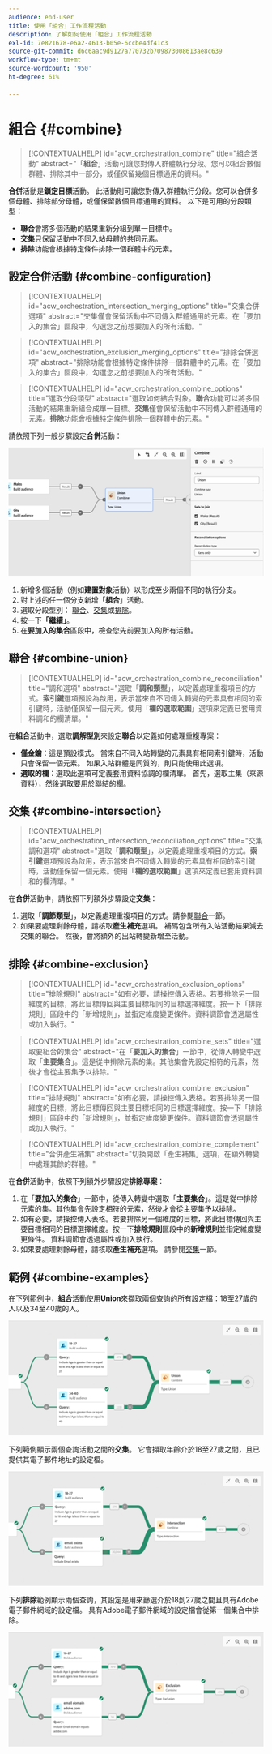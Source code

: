 ```yaml
---
audience: end-user
title: 使用「組合」工作流程活動
description: 了解如何使用「組合」工作流程活動
exl-id: 7e821678-e6a2-4613-b05e-6ccbe4df41c3
source-git-commit: d6c6aac9d9127a770732b709873008613ae8c639
workflow-type: tm+mt
source-wordcount: '950'
ht-degree: 61%

---
```


# 組合 {#combine}

>[!CONTEXTUALHELP]
>id="acw_orchestration_combine"
>title="組合活動"
>abstract="「**組合**」活動可讓您對傳入群體執行分段。您可以組合數個群體、排除其中一部分，或僅保留幾個目標通用的資料。"

**合併**&#x200B;活動是&#x200B;**鎖定目標**&#x200B;活動。 此活動則可讓您對傳入群體執行分段。您可以合併多個母體、排除部分母體，或僅保留數個目標通用的資料。 以下是可用的分段類型：

<!--
The **Combine** activity can be placed after any other activity, but not at the beginning of the workflow. Any activity can be placed after the **Combine**.
-->

* **聯合**&#x200B;會將多個活動的結果重新分組到單一目標中。
* **交集**&#x200B;只保留活動中不同入站母體的共同元素。
* **排除**&#x200B;功能會根據特定條件排除一個群體中的元素。

## 設定合併活動 {#combine-configuration}

>[!CONTEXTUALHELP]
>id="acw_orchestration_intersection_merging_options"
>title="交集合併選項"
>abstract="交集僅會保留活動中不同傳入群體通用的元素。在「要加入的集合」區段中，勾選您之前想要加入的所有活動。"

>[!CONTEXTUALHELP]
>id="acw_orchestration_exclusion_merging_options"
>title="排除合併選項"
>abstract="排除功能會根據特定條件排除一個群體中的元素。在「要加入的集合」區段中，勾選您之前想要加入的所有活動。"

>[!CONTEXTUALHELP]
>id="acw_orchestration_combine_options"
>title="選取分段類型"
>abstract="選取如何結合對象。**聯合**&#x200B;功能可以將多個活動的結果重新組合成單一目標。**交集**&#x200B;僅會保留活動中不同傳入群體通用的元素。**排除**&#x200B;功能會根據特定條件排除一個群體中的元素。"

請依照下列一般步驟設定&#x200B;**合併**&#x200B;活動：

![](../assets/workflow-combine.png)

1. 新增多個活動（例如&#x200B;**建置對象**&#x200B;活動）以形成至少兩個不同的執行分支。
1. 對上述的任一個分支新增「**組合**」活動。
1. 選取分段型別： [聯合](#union)、[交集](#intersection)或[排除](#exclusion)。
1. 按一下&#x200B;**「繼續」**。
1. 在&#x200B;**要加入的集合**&#x200B;區段中，檢查您先前要加入的所有活動。

## 聯合 {#combine-union}

>[!CONTEXTUALHELP]
>id="acw_orchestration_combine_reconciliation"
>title="調和選項"
>abstract="選取「**調和類型**」，以定義處理重複項目的方式。**索引鍵**&#x200B;選項預設為啟用，表示當來自不同傳入轉變的元素具有相同的索引鍵時，活動僅保留一個元素。使用「**欄的選取範圍**」選項來定義已套用資料調和的欄清單。"

在&#x200B;**組合**&#x200B;活動中，選取&#x200B;**調解型別**&#x200B;來設定&#x200B;**聯合**&#x200B;以定義如何處理重複專案：

* **僅金鑰**：這是預設模式。 當來自不同入站轉變的元素具有相同索引鍵時，活動只會保留一個元素。 如果入站群體是同質的，則只能使用此選項。
* **選取的欄**：選取此選項可定義套用資料協調的欄清單。 首先，選取主集（來源資料），然後選取要用於聯結的欄。

## 交集 {#combine-intersection}

>[!CONTEXTUALHELP]
>id="acw_orchestration_intersection_reconciliation_options"
>title="交集調和選項"
>abstract="選取「**調和類型**」，以定義處理重複項目的方式。**索引鍵**&#x200B;選項預設為啟用，表示當來自不同傳入轉變的元素具有相同的索引鍵時，活動僅保留一個元素。使用「**欄的選取範圍**」選項來定義已套用資料調和的欄清單。"

在&#x200B;**合併**&#x200B;活動中，請依照下列額外步驟設定&#x200B;**交集**：

1. 選取「**調節類型**」，以定義處理重複項目的方式。請參閱[聯合](#union)一節。
1. 如果要處理剩餘母體，請核取&#x200B;**產生補充**&#x200B;選項。 補碼包含所有入站活動結果減去交集的聯合。 然後，會將額外的出站轉變新增至活動。

## 排除 {#combine-exclusion}

>[!CONTEXTUALHELP]
>id="acw_orchestration_exclusion_options"
>title="排除規則"
>abstract="如有必要，請操控傳入表格。若要排除另一個維度的目標，將此目標傳回與主要目標相同的目標選擇維度。按一下「排除規則」區段中的「新增規則」，並指定維度變更條件。資料調節會透過屬性或加入執行。"

>[!CONTEXTUALHELP]
>id="acw_orchestration_combine_sets"
>title="選取要組合的集合"
>abstract="在「**要加入的集合**」一節中，從傳入轉變中選取「**主要集合**」。這是從中排除元素的集。其他集會先設定相符的元素，然後才會從主要集予以排除。"

>[!CONTEXTUALHELP]
>id="acw_orchestration_combine_exclusion"
>title="排除規則"
>abstract="如有必要，請操控傳入表格。若要排除另一個維度的目標，將此目標傳回與主要目標相同的目標選擇維度。按一下「排除規則」區段中的「新增規則」，並指定維度變更條件。資料調節會透過屬性或加入執行。"

>[!CONTEXTUALHELP]
>id="acw_orchestration_combine_complement"
>title="合併產生補集"
>abstract="切換開啟「產生補集」選項，在額外轉變中處理其餘的群體。"

在&#x200B;**合併**&#x200B;活動中，依照下列額外步驟設定&#x200B;**排除專案**：

1. 在「**要加入的集合**」一節中，從傳入轉變中選取「**主要集合**」。這是從中排除元素的集。其他集會先設定相符的元素，然後才會從主要集予以排除。
1. 如有必要，請操控傳入表格。若要排除另一個維度的目標，將此目標傳回與主要目標相同的目標選擇維度。按一下&#x200B;**排除規則**&#x200B;區段中的&#x200B;**新增規則**&#x200B;並指定維度變更條件。 資料調節會透過屬性或加入執行。
1. 如果要處理剩餘母體，請核取&#x200B;**產生補充**&#x200B;選項。 請參閱[交集](#intersection)一節。

## 範例 {#combine-examples}

在下列範例中，**組合**&#x200B;活動使用&#x200B;**Union**&#x200B;來擷取兩個查詢的所有設定檔：18至27歲的人以及34至40歲的人。

![](../assets/workflow-union-example.png)

下列範例顯示兩個查詢活動之間的&#x200B;**交集**。 它會擷取年齡介於18至27歲之間，且已提供其電子郵件地址的設定檔。

![](../assets/workflow-intersection-example.png)

下列&#x200B;**排除**&#x200B;範例顯示兩個查詢，其設定是用來篩選介於18到27歲之間且具有Adobe電子郵件網域的設定檔。 具有Adobe電子郵件網域的設定檔會從第一個集合中排除。

![](../assets/workflow-exclusion-example.png)